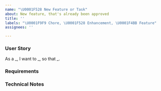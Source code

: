 ```yaml
---
name: "\U0001F528 New Feature or Task"
about: New feature, that's already been approved
title: ''
labels: "\U0001F9F9 Chore, \U0001F528 Enhancement, \U0001F4BB Feature"
assignees: ''

---
```


### User Story
As a _, I want to _, so that _.

### Requirements

### Technical Notes

